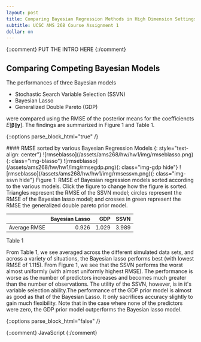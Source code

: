 ```yaml
---
layout: post
title: Comparing Bayesian Regression Methods in High Dimension Settings
subtitle: UCSC AMS 268 Course Assignment 1
dollar: on
---
```


{::comment}
PUT THE INTRO HERE
{:/comment}

## Comparing Competing Bayesian Models

The performances of three Bayesian models

- Stochastic Search Variable Selection (SSVN)
- Bayesian Lasso
- Generalized Double Pareto (GDP)

were compared using the RMSE of the posterior means for the coefficiencts $E[\pmb\beta\|\mathbf y]$. The findings are summarized in Figure 1 and Table 1. 

{::options parse_block_html="true" /}
<div id="rmse-fig">
#### RMSE sorted by various Bayesian Regression Models
{: style="text-align: center"}
![rmseblasso](/assets/ams268/hw/hw1/img/rmseblasso.png){: class="img-blasso"}
![rmseblasso](/assets/ams268/hw/hw1/img/rmsegdp.png){: class="img-gdp hide"}
![rmseblasso](/assets/ams268/hw/hw1/img/rmsessvn.png){: class="img-ssvn hide"}
<span class="caption text-muted"> 
  Figure 1: RMSE of Bayesian regression models sorted according to the various
  models. Click the figure to change how the figure is sorted. Triangles
  represent the RMSE of the SSVN model; circles represent the RMSE of the
  Bayesian lasso model; and crosses in green represent the RMSE the generalized
  double pareto prior model. 
</span>
</div>

<div id="rmse-tab">

|             |Bayesian Lasso|  GDP| SSVN|
|:-----------:|-------------:|----:|----:|
|Average RMSE |         0.926|1.029|3.989|

<span class="caption text-muted"> Table 1 </span>
</div>

From Table 1, we see averaged across the different simulated data sets, and across a variety of situations, the Bayesian lasso performs best (with lowest RMSE of 1.115). From Figure 1, we see that the SSVN performs the worst almost uniformly (with almost uniformly highest RMSE). The performance is worse as the number of predictors increases and becomes much greater than the number of observations. The utility of the SSVN, however, is in it's variable selection ability.The performance of the GDP prior model is almost as good as that of the Bayesian Lasso. It only sacrifices accuracy slightly to gain much flexibility. Note that in the case where none of the predictors were zero, the GDP prior model outperforms the Bayesian lasso model.

{::options parse_block_html="false" /}



{::comment} JavaScript {:/comment}
<script> 
$(document).ready(function(){
  $(".img-blasso").click(function(){$(this).addClass("hide"); $(".img-gdp").removeClass("hide");});
  $(".img-gdp").click(function(){$(this).addClass("hide"); $(".img-ssvn").removeClass("hide");});
  $(".img-ssvn").click(function(){$(this).addClass("hide"); $(".img-blasso").removeClass("hide");});
});
</script>
